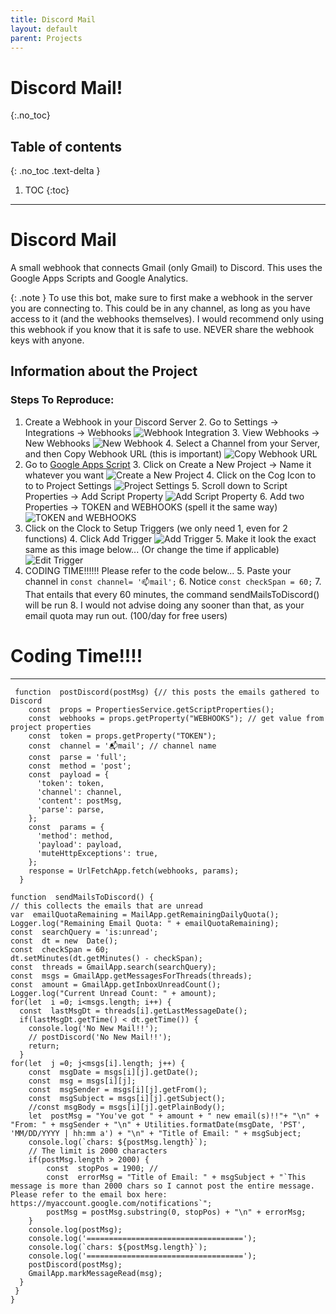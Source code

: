 ```yaml
---
title: Discord Mail
layout: default
parent: Projects
---
```


# Discord Mail!
{:.no_toc}

## Table of contents
{: .no_toc .text-delta }

1. TOC
{:toc}

---

# Discord Mail
A small webhook that connects Gmail (only Gmail) to Discord. This uses the Google Apps Scripts and Google Analytics. 

{: .note }
To use this bot, make sure to first make a webhook in the server you are connecting to. This could be in any channel, as long as you have access to it (and the webhooks themselves). I would recommend only using this webhook if you know that it is safe to use. NEVER share the webhook keys with anyone. 


## Information about the Project
### Steps To Reproduce:
1. Create a Webhook in your Discord Server
	2. Go to Settings -> Integrations -> Webhooks
![Webhook Integration](/assets/images/image1.PNG)
	3. View Webhooks -> New Webhooks
![New Webhook](/assets/images/image2.PNG)
	4. Select a Channel from your Server, and then Copy Webhook URL (this is important)
![Copy Webhook URL](/assets/images/image3.PNG)
2. Go to [Google Apps Script](https://script.google.com/home)
	3. Click on Create a New Project -> Name it whatever you want
![Create a New Project](/assets/images/image4.PNG)
	4. Click on the Cog Icon to to to Project Settings
![Project Settings](/assets/images/image5.PNG)
	5. Scroll down to Script Properties -> Add Script Property
![Add Script Property](/assets/images/image6.PNG)
	6. Add two Properties -> TOKEN and WEBHOOKS (spell it the same way)
![TOKEN and WEBHOOKS](/assets/images/image7.PNG)
3. Click on the Clock to Setup Triggers (we only need 1, even for 2 functions)
	4. Click Add Trigger
![Add Trigger](/assets/images/image8.PNG)
	5. Make it look the exact same as this image below... (Or change the time if applicable)
![Edit Trigger](/assets/images/image9.PNG)
4. CODING TIME!!!!!! Please refer to the code below...
	5. Paste your channel in `const channel= '📫mail';` 
	6. Notice `const checkSpan = 60;` 
		7. That entails that every 60 minutes, the command sendMailsToDiscord() will be run
		8. I would not advise doing any sooner than that, as your email quota may run out. (100/day for free users)

# Coding Time!!!!
---

     function  postDiscord(postMsg) {// this posts the emails gathered to Discord
        const  props = PropertiesService.getScriptProperties();
        const  webhooks = props.getProperty("WEBHOOKS"); // get value from project properties
        const  token = props.getProperty("TOKEN");
        const  channel = '📬mail'; // channel name 
	    const  parse = 'full'; 
        const  method = 'post';
        const  payload = {
          'token': token,
          'channel': channel,
          'content': postMsg,
          'parse': parse,
        };
        const  params = {
          'method': method,
          'payload': payload,
          'muteHttpExceptions': true,
        };
        response = UrlFetchApp.fetch(webhooks, params);
      }

    function  sendMailsToDiscord() {
    // this collects the emails that are unread
    var  emailQuotaRemaining = MailApp.getRemainingDailyQuota();
    Logger.log("Remaining Email Quota: " + emailQuotaRemaining);
    const  searchQuery = 'is:unread';
    const  dt = new  Date();
    const  checkSpan = 60;
    dt.setMinutes(dt.getMinutes() - checkSpan);
    const  threads = GmailApp.search(searchQuery);
    const  msgs = GmailApp.getMessagesForThreads(threads);
    const  amount = GmailApp.getInboxUnreadCount();
    Logger.log("Current Unread Count: " + amount);
    for(let  i =0; i<msgs.length; i++) {
      const  lastMsgDt = threads[i].getLastMessageDate();
      if(lastMsgDt.getTime() < dt.getTime()) {
        console.log('No New Mail!!');
        // postDiscord('No New Mail!!');
        return;
      }
    for(let  j =0; j<msgs[i].length; j++) {
	    const  msgDate = msgs[i][j].getDate();
	    const  msg = msgs[i][j];
	    const  msgSender = msgs[i][j].getFrom();
	    const  msgSubject = msgs[i][j].getSubject();
	    //const msgBody = msgs[i][j].getPlainBody();
	    let  postMsg = "You've got " + amount + " new email(s)!!"+ "\n" + "From: " + msgSender + "\n" + Utilities.formatDate(msgDate, 'PST', 'MM/DD/YYYY | hh:mm a') + "\n" + "Title of Email: " + msgSubject;
	    console.log(`chars: ${postMsg.length}`);
	    // The limit is 2000 characters
	    if(postMsg.length > 2000) {
		    const  stopPos = 1900; //
		    const  errorMsg = "Title of Email: " + msgSubject + "`This message is more than 2000 chars so I cannot post the entire message. Please refer to the email box here: https://myaccount.google.com/notifications`";
		    postMsg = postMsg.substring(0, stopPos) + "\n" + errorMsg;
        }
	    console.log(postMsg);
	    console.log('===================================');
	    console.log(`chars: ${postMsg.length}`);
	    console.log('===================================');
	    postDiscord(postMsg);
	    GmailApp.markMessageRead(msg);
      }   
     }
    }